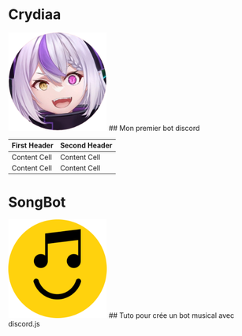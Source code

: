 # Crydiaa
<img style="height:200px; with:200px;" src="Crydiaa.png">
## Mon premier bot discord

| First Header  | Second Header |
| ------------- | ------------- |
| Content Cell  | Content Cell  |
| Content Cell  | Content Cell  |

# SongBot

<img style="height:200px; with:200px;" src="songbot.png">
## Tuto pour crée un bot musical avec discord.js
